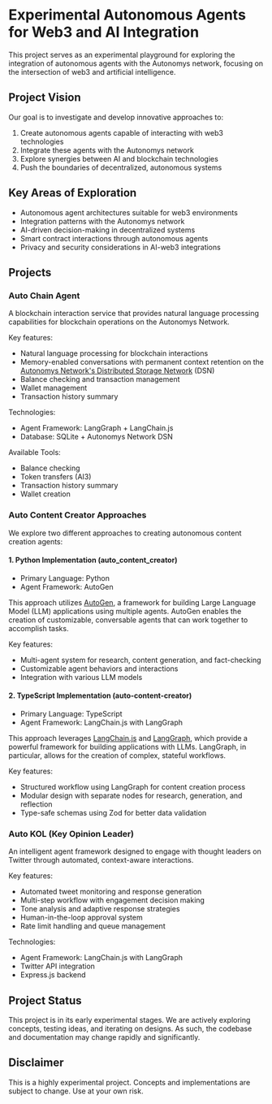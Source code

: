 # Experimental Autonomous Agents for Web3 and AI Integration

This project serves as an experimental playground for exploring the integration of autonomous agents with the Autonomys network, focusing on the intersection of web3 and artificial intelligence.

## Project Vision

Our goal is to investigate and develop innovative approaches to:

1. Create autonomous agents capable of interacting with web3 technologies
2. Integrate these agents with the Autonomys network
3. Explore synergies between AI and blockchain technologies
4. Push the boundaries of decentralized, autonomous systems

## Key Areas of Exploration

- Autonomous agent architectures suitable for web3 environments
- Integration patterns with the Autonomys network
- AI-driven decision-making in decentralized systems
- Smart contract interactions through autonomous agents
- Privacy and security considerations in AI-web3 integrations

## Projects

### Auto Chain Agent

A blockchain interaction service that provides natural language processing capabilities for blockchain operations on the Autonomys Network.

Key features:
- Natural language processing for blockchain interactions
- Memory-enabled conversations with permanent context retention on the [Autonomys Network's Distributed Storage Network](https://academy.autonomys.xyz/subspace-protocol/network-architecture/distributed-storage-network) (DSN)
- Balance checking and transaction management
- Wallet management
- Transaction history summary

Technologies:
- Agent Framework: LangGraph + LangChain.js
- Database: SQLite + Autonomys Network DSN

Available Tools:
- Balance checking
- Token transfers (AI3)
- Transaction history summary
- Wallet creation

### Auto Content Creator Approaches

We explore two different approaches to creating autonomous content creation agents:

#### 1. Python Implementation (auto_content_creator)
- Primary Language: Python
- Agent Framework: AutoGen

This approach utilizes [AutoGen](https://github.com/microsoft/autogen), a framework for building Large Language Model (LLM) applications using multiple agents. AutoGen enables the creation of customizable, conversable agents that can work together to accomplish tasks.

Key features:
- Multi-agent system for research, content generation, and fact-checking
- Customizable agent behaviors and interactions
- Integration with various LLM models

#### 2. TypeScript Implementation (auto-content-creator)
- Primary Language: TypeScript
- Agent Framework: LangChain.js with LangGraph

This approach leverages [LangChain.js](https://js.langchain.com/) and [LangGraph](https://github.com/langchain-ai/langgraphjs), which provide a powerful framework for building applications with LLMs. LangGraph, in particular, allows for the creation of complex, stateful workflows.

Key features:
- Structured workflow using LangGraph for content creation process
- Modular design with separate nodes for research, generation, and reflection
- Type-safe schemas using Zod for better data validation

### Auto KOL (Key Opinion Leader)

An intelligent agent framework designed to engage with thought leaders on Twitter through automated, context-aware interactions.

Key features:
- Automated tweet monitoring and response generation
- Multi-step workflow with engagement decision making
- Tone analysis and adaptive response strategies
- Human-in-the-loop approval system
- Rate limit handling and queue management

Technologies:
- Agent Framework: LangChain.js with LangGraph
- Twitter API integration
- Express.js backend

## Project Status

This project is in its early experimental stages. We are actively exploring concepts, testing ideas, and iterating on designs. As such, the codebase and documentation may change rapidly and significantly.

## Disclaimer

This is a highly experimental project. Concepts and implementations are subject to change. Use at your own risk.
